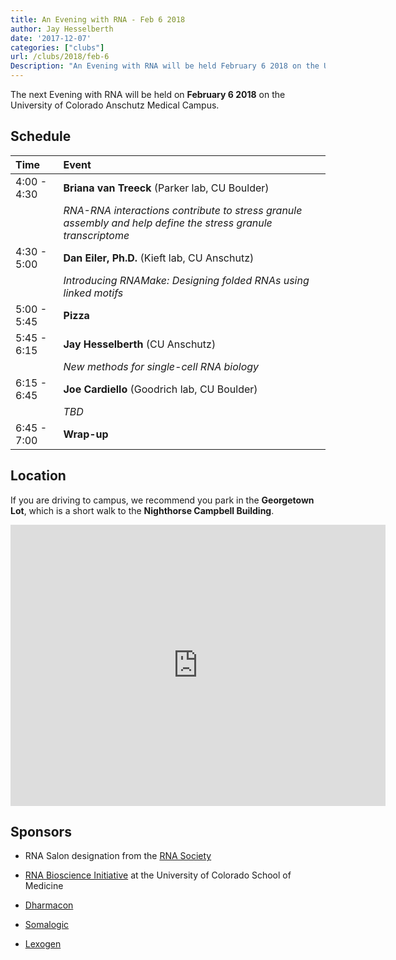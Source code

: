 ```yaml
---
title: An Evening with RNA - Feb 6 2018
author: Jay Hesselberth
date: '2017-12-07'
categories: ["clubs"]
url: /clubs/2018/feb-6
Description: "An Evening with RNA will be held February 6 2018 on the University of Colorado Anschutz Medical Campus."
---
```


The next Evening with RNA will be held on **February 6 2018** on the University of Colorado Anschutz Medical Campus.

<!--more-->

## Schedule

| Time        | Event     |
| :--         | :--       |
| 4:00 - 4:30 | **Briana van Treeck** (Parker lab, CU Boulder) |
|             | *RNA-RNA interactions contribute to stress granule assembly and help define the stress granule transcriptome* |
| 4:30 - 5:00 | **Dan Eiler, Ph.D.** (Kieft lab, CU Anschutz) |
|             | *Introducing RNAMake: Designing folded RNAs using linked motifs* |
| 5:00 - 5:45 | **Pizza** |
| 5:45 - 6:15 | **Jay Hesselberth** (CU Anschutz) |
|             | *New methods for single-cell RNA biology* |
| 6:15 - 6:45 | **Joe Cardiello** (Goodrich lab, CU Boulder) |
|             | *TBD* |
| 6:45 - 7:00 | **Wrap-up** |

## Location

If you are driving to campus, we recommend you park in the **Georgetown Lot**, which is a short walk to the **Nighthorse Campbell Building**.

<iframe src="https://www.google.com/maps/embed?pb=!1m28!1m12!1m3!1d3067.769964294257!2d-104.83773498462448!3d39.7448178294489!2m3!1f0!2f0!3f0!3m2!1i1024!2i768!4f13.1!4m13!3e2!4m5!1s0x876c634f86c1ff9d%3A0x415b9fcdb256439!2sGeorgetown+Lot+Visitor+%26+Patient+Parking!3m2!1d39.746058!2d-104.83433509999999!4m5!1s0x876c634edfed838f%3A0xbec49482f5f7f42f!2sNighthorse+campbell+native+health+building%2C+13055+E+17th+Ave%2C+Aurora%2C+CO+80045!3m2!1d39.743941899999996!2d-104.8367538!5e0!3m2!1sen!2sus!4v1512929127735" width="600" height="450" frameborder="0" style="border:0" allowfullscreen></iframe>

## Sponsors

+ RNA Salon designation from the [RNA Society](https://www.rnasociety.org/)

+ [RNA Bioscience Initiative](http://rnabio.co) at the University of Colorado School of Medicine

+ [Dharmacon](http://dharmacon.gelifesciences.com/)

+ [Somalogic](http://somalogic.com/)

+ [Lexogen](https://www.lexogen.com/)

